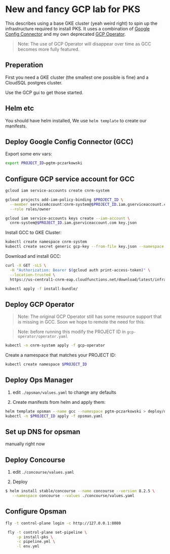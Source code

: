 # New and fancy GCP lab for PKS

This describes using a base GKE cluster (yeah weird right) to spin up the infrastructure required to install PKS.  It uses a combination of [Google Config Connector](https://cloud.google.com/config-connector/docs/reference/resources) and my own deprecated [GCP Operator](https://github.com/paulczar/gcp-cloud-compute-operator).

> Note: The use of GCP Operator will disappear over time as GCC becomes more fully featured.

## Preperation

First you need a GKE cluster (the smallest one possible is fine) and a CloudSQL postgres cluster.

Use the GCP gui to get those started.

## Helm etc

You should have helm installed, We use `helm template` to create our manifests.

## Deploy Google Config Connector (GCC)

Export some env vars:

```bash
export PROJECT_ID=pgtm-pczarkowski
```

## Configure GCP service account for GCC

```bash
gcloud iam service-accounts create cnrm-system

gcloud projects add-iam-policy-binding $PROJECT_ID \
  --member serviceAccount:cnrm-system@$PROJECT_ID.iam.gserviceaccount.com \
  --role roles/owner

gcloud iam service-accounts keys create --iam-account \
  cnrm-system@$PROJECT_ID.iam.gserviceaccount.com key.json

```

Install GCC to GKE Cluster:

```bash
kubectl create namespace cnrm-system
kubectl create secret generic gcp-key --from-file key.json --namespace cnrm-system
```

Download and install GCC:

```bash
curl -X GET -sLS \
  -H "Authorization: Bearer $(gcloud auth print-access-token)" \
  --location-trusted \
  https://us-central1-cnrm-eap.cloudfunctions.net/download/latest/infra/install-bundle.tar.gz | tar xzvf -

kubectl apply -f install-bundle/
```


## Deploy GCP Operator

> Note: The original GCP Operator still has some resource support that is missing in GCC.  Soon we hope to remote the need for this.

> Note: before running this modify the PROJECT ID in `gcp-operator/operator.yaml`

```bash
kubectl -n cnrm-system apply -f gcp-operator
```

Create a namespace that matches your PROJECT ID:

```bash
kubectl create namespace $PROJECT_ID
```

## Deploy Ops Manager

1. edit `./opsman/values.yaml` to change any defaults

2. Create manifests from helm and apply them:

```bash
helm template opsman --name gcc --namespace pgtm-pczarkowski > deploy/opsman.yaml
kubectl -n $PROJECT_ID apply -f opsman.yaml
```

## Set up DNS for opsman

manually right now

## Deploy Concourse

1. edit `./concourse/values.yaml`

2. Deploy

```bash
$ helm install stable/concourse --name concourse --version 8.2.5 \
   --namespace concourse --values ./concourse/values.yaml
```

## Configure Opsman

```bash
fly -t control-plane login -c http://127.0.0.1:8080

 fly -t control-plane set-pipeline \
     -p install-pks \
     -c pipeline.yml \
     -l env.yml

```